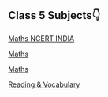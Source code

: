 ## Class 5 Subjects👇

[Maths NCERT INDIA](https://www.khanacademy.org/math/in-in-class-5th-math-cbse)

[Maths](https://www.khanacademy.org/math/cc-fifth-grade-math)

[Maths](https://www.khanacademy.org/math/get-ready-for-5th-grade)

[Reading & Vocabulary](https://www.khanacademy.org/ela/cc-5th-reading-vocab)

